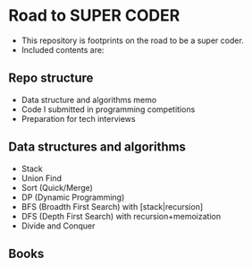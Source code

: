 # Road to SUPER CODER

- This repository is footprints on the road to be a super coder.
- Included contents are:

## Repo structure

- Data structure and algorithms memo
- Code I submitted in programming competitions
- Preparation for tech interviews

## Data structures and algorithms

- Stack
- Union Find
- Sort (Quick/Merge)
- DP (Dynamic Programming)
- BFS (Broadth First Search) with [stack|recursion]
- DFS (Depth First Search) with recursion+memoization
- Divide and Conquer


## Books
